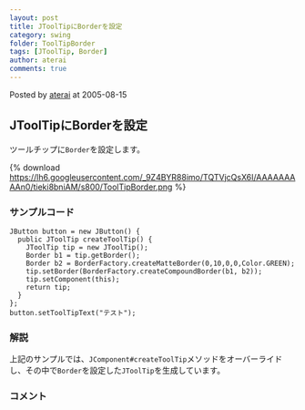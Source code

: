```yaml
---
layout: post
title: JToolTipにBorderを設定
category: swing
folder: ToolTipBorder
tags: [JToolTip, Border]
author: aterai
comments: true
---
```


Posted by [aterai](http://terai.xrea.jp/aterai.html) at 2005-08-15

## JToolTipにBorderを設定
ツールチップに`Border`を設定します。


{% download https://lh6.googleusercontent.com/_9Z4BYR88imo/TQTVjcQsX6I/AAAAAAAAAn0/tieki8bniAM/s800/ToolTipBorder.png %}

### サンプルコード
<pre class="prettyprint"><code>JButton button = new JButton() {
  public JToolTip createToolTip() {
    JToolTip tip = new JToolTip();
    Border b1 = tip.getBorder();
    Border b2 = BorderFactory.createMatteBorder(0,10,0,0,Color.GREEN);
    tip.setBorder(BorderFactory.createCompoundBorder(b1, b2));
    tip.setComponent(this);
    return tip;
  }
};
button.setToolTipText("テスト");
</code></pre>

### 解説
上記のサンプルでは、`JComponent#createToolTip`メソッドをオーバーライドし、その中で`Border`を設定した`JToolTip`を生成しています。

### コメント
